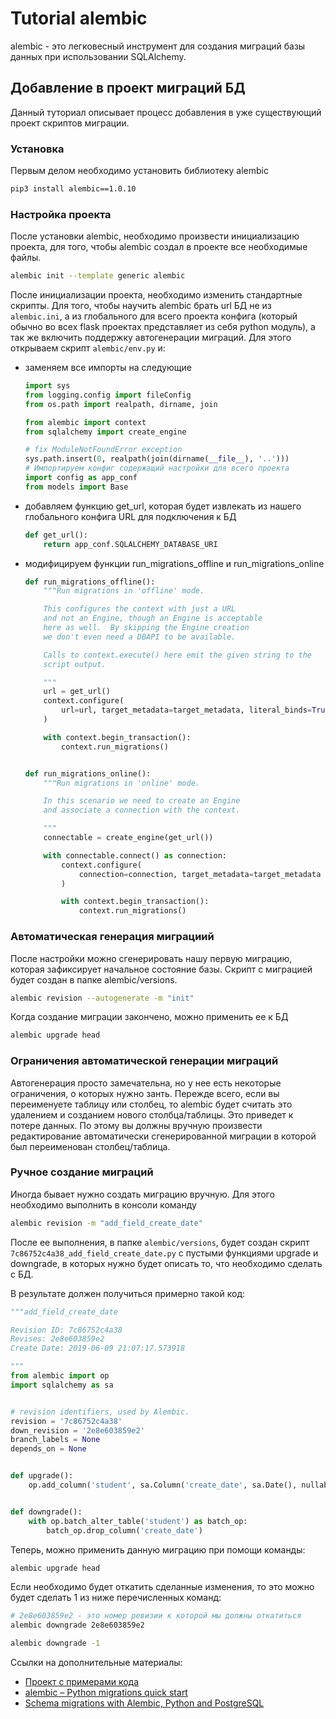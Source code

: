 Tutorial alembic
================

alembic - это легковесный инструмент для создания миграций базы данных при 
использовании SQLAlchemy.

## Добавление в проект миграций БД

Данный туториал описывает процесс добавления в уже существующий проект скриптов
миграции.

### Установка

Первым делом необходимо установить библиотеку alembic

```bash
pip3 install alembic==1.0.10
```

### Настройка проекта

После установки alembic, необходимо произвести инициализацию проекта, для того,
чтобы alembic создал в проекте все необходимые файлы.

```bash
alembic init --template generic alembic
```

После инициализации проекта, необходимо изменить стандартные скрипты. Для того,
чтобы научить alembic брать url БД не из `alembic.ini`, а из глобального
для всего проекта конфига (который обычно во всех flask проектах представляет 
из себя python модуль), а так же включить поддержку автогенерации миграций. 
Для этого открываем скрипт `alembic/env.py` и:

- заменяем все импорты на следующие
    ```python
    import sys
    from logging.config import fileConfig
    from os.path import realpath, dirname, join
    
    from alembic import context
    from sqlalchemy import create_engine
    
    # fix ModuleNotFoundError exception
    sys.path.insert(0, realpath(join(dirname(__file__), '..')))
    # Импортируем конфиг содержащий настройки для всего проекта 
    import config as app_conf
    from models import Base
    ```
- добавляем функцию get_url, которая будет извлекать из нашего глобального 
конфига URL для подключения к БД
    ```python
    def get_url():
        return app_conf.SQLALCHEMY_DATABASE_URI
    ```
- модифицируем функции run_migrations_offline и run_migrations_online
    ```python
    def run_migrations_offline():
        """Run migrations in 'offline' mode.
    
        This configures the context with just a URL
        and not an Engine, though an Engine is acceptable
        here as well.  By skipping the Engine creation
        we don't even need a DBAPI to be available.
    
        Calls to context.execute() here emit the given string to the
        script output.
    
        """
        url = get_url()
        context.configure(
            url=url, target_metadata=target_metadata, literal_binds=True
        )
    
        with context.begin_transaction():
            context.run_migrations()
    
    
    def run_migrations_online():
        """Run migrations in 'online' mode.
    
        In this scenario we need to create an Engine
        and associate a connection with the context.
    
        """
        connectable = create_engine(get_url())
    
        with connectable.connect() as connection:
            context.configure(
                connection=connection, target_metadata=target_metadata
            )
    
            with context.begin_transaction():
                context.run_migrations()
    ```
    
### Автоматическая генерация миграциий

После настройки можно сгенерировать нашу первую миграцию, которая зафиксирует
начальное состояние базы. Скрипт с миграцией будет создан в папке 
alembic/versions.

```bash
alembic revision --autogenerate -m "init"
```

Когда создание миграции закончено, можно применить ее к БД 

```bash
alembic upgrade head
```

### Ограничения автоматической генерации миграций

Автогенерация просто замечательна, но у нее есть некоторые ограничения, о 
которых нужно занть. Пережде всего, если вы переименуете таблицу или столбец,
то alembic будет считать это удалением и созданием нового столбца/таблицы. Это 
приведет к потере данных. По этому вы должны вручную произвести редактирование 
автоматически сгенерированной миграции в которой был переименован 
столбец/таблица. 

### Ручное создание миграций

Иногда бывает нужно создать миграцию вручную. Для этого необходимо выполнить
в консоли команду

```bash
alembic revision -m "add_field_create_date"  
```

После ее выполнения, в папке `alembic/versions`, будет создан скрипт 
`7c86752c4a38_add_field_create_date.py` с пустыми функциями upgrade и 
downgrade, в которых нужно будет описать то, что необходимо сделать с БД.

В результате должен получиться примерно такой код:

```python
"""add_field_create_date

Revision ID: 7c86752c4a38
Revises: 2e8e603859e2
Create Date: 2019-06-09 21:07:17.573918

"""
from alembic import op
import sqlalchemy as sa


# revision identifiers, used by Alembic.
revision = '7c86752c4a38'
down_revision = '2e8e603859e2'
branch_labels = None
depends_on = None


def upgrade():
    op.add_column('student', sa.Column('create_date', sa.Date(), nullable=True))


def downgrade():
    with op.batch_alter_table('student') as batch_op:
        batch_op.drop_column('create_date')

``` 

Теперь, можно применить данную миграцию при помощи команды:

```bash
alembic upgrade head
```

Если необходимо будет откатить сделанные изменения, то это можно будет сделать
1 из ниже перечисленных команд:

```bash
# 2e8e603859e2 - это номер ревизии к которой мы должны откатиться
alembic downgrade 2e8e603859e2
```

```bash
alembic downgrade -1
```

Ссылки на дополнительные материалы:

- [Проект с примерами кода](https://bitbucket.org/alex925/alembic-example/src/master/)
- [alembic – Python migrations quick start](https://michaelheap.com/alembic-python-migrations-quick-start/)
- [Schema migrations with Alembic, Python and PostgreSQL](https://www.compose.com/articles/schema-migrations-with-alembic-python-and-postgresql/)